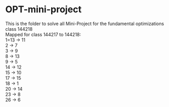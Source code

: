 # OPT-mini-project

This is the folder to solve all Mini-Project for the fundamental optimizations class 144218 <br>
Mapped for class 144217 to 144218:
  <br>
  1=13 -> 11
  <br>
  2 -> 7
  <br>
  3 -> 9
  <br>
  8 -> 13
  <br>
  9 -> 5
  <br>
  14 -> 12
  <br>
  15 -> 10
  <br>
  17 -> 15
  <br>
  18 -> 1
  <br>
  20 -> 14
  <br>
  23 -> 8
  <br>
  26 -> 6
  